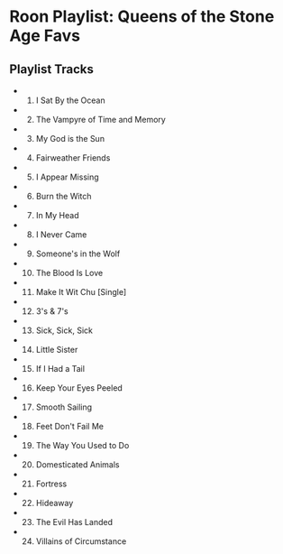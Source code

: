 # Roon Playlist: Queens of the Stone Age Favs

## Playlist Tracks


- 1. I Sat By the Ocean
- 2. The Vampyre of Time and Memory
- 3. My God is the Sun
- 4. Fairweather Friends
- 5. I Appear Missing
- 6. Burn the Witch
- 7. In My Head
- 8. I Never Came
- 9. Someone's in the Wolf
- 10. The Blood Is Love
- 11. Make It Wit Chu [Single]
- 12. 3's & 7's
- 13. Sick, Sick, Sick
- 14. Little Sister
- 15. If I Had a Tail
- 16. Keep Your Eyes Peeled
- 17. Smooth Sailing
- 18. Feet Don't Fail Me
- 19. The Way You Used to Do
- 20. Domesticated Animals
- 21. Fortress
- 22. Hideaway
- 23. The Evil Has Landed
- 24. Villains of Circumstance

